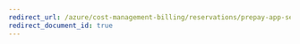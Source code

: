 ```yaml
---
redirect_url: /azure/cost-management-billing/reservations/prepay-app-service-isolated-stamp
redirect_document_id: true
---
```

